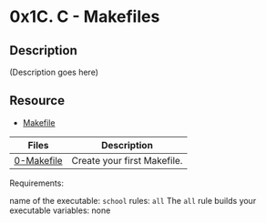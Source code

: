 # 0x1C. C - Makefiles
## Description
(Description goes here)

## Resource
- [Makefile](https://opensource.com/article/18/8/what-how-makefile)

Files | Description
----------- | -----------
[0-Makefile](./0-Makefile) | Create your first Makefile.

Requirements:

name of the executable: ```school```
rules: ```all```
The ```all``` rule builds your executable
variables: none
